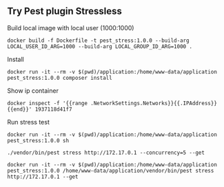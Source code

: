 ## Try Pest plugin Stressless

Build local image with local user (1000:1000)
```shell
docker build -f Dockerfile -t pest_stress:1.0.0 --build-arg LOCAL_USER_ID_ARG=1000 --build-arg LOCAL_GROUP_ID_ARG=1000 .
```

Install
```shell
docker run -it --rm -v $(pwd)/application:/home/www-data/application pest_stress:1.0.0 composer install
```

Show ip container
```shell
docker inspect -f '{{range .NetworkSettings.Networks}}{{.IPAddress}}{{end}}' 1937118d41f7
```

Run stress test
```shell
docker run -it --rm -v $(pwd)/application:/home/www-data/application pest_stress:1.0.0 sh

./vendor/bin/pest stress http://172.17.0.1 --concurrency=5 --get
```
```shell
docker run -it --rm -v $(pwd)/application:/home/www-data/application pest_stress:1.0.0 /home/www-data/application/vendor/bin/pest stress http://172.17.0.1 --get
```


